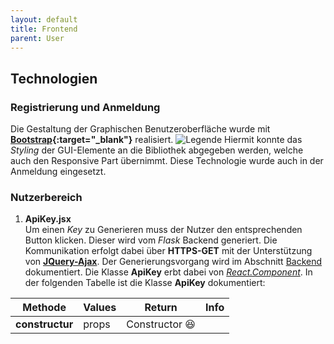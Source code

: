 ```yaml
---
layout: default
title: Frontend
parent: User
---
```

## Technologien
### Registrierung und Anmeldung
Die Gestaltung der Graphischen Benutzeroberfläche wurde mit **[Bootstrap](https://getbootstrap.com/docs/4.3/getting-started/introduction/){:target="_blank"}** realisiert.
![Legende]({{site.baseurl}}/assets/images/register_view.png)
Hiermit konnte das _Styling_ der GUI-Elemente an die Bibliothek abgegeben werden, welche auch den Responsive Part übernimmt.
Diese Technologie wurde auch in der Anmeldung eingesetzt.
### Nutzerbereich
1. **ApiKey.jsx** <br/>
Um einen _Key_ zu Generieren muss der Nutzer den entsprechenden Button klicken. Dieser wird vom _Flask_ Backend generiert. Die Kommunikation erfolgt dabei über **HTTPS-GET** mit der Unterstützung von **[JQuery-Ajax](http://api.jquery.com/jquery.ajax/)**. Der Generierungsvorgang wird im Abschnitt [Backend]({{site.baseurl}}/docs/user/backend/backend.html) dokumentiert.
Die Klasse **ApiKey** erbt dabei von _[React.Component](https://reactjs.org/docs/react-component.html)_.
In der folgenden Tabelle ist die Klasse **ApiKey** dokumentiert:

|Methode | Values | Return | Info |
|--------|--------|--------|-------|
|**constructur** | props | Constructor :laughing: |  |

